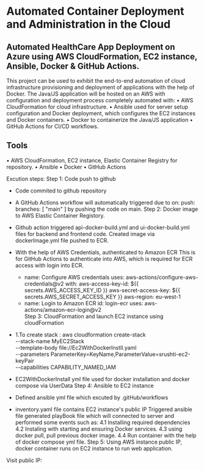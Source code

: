 # Automated Container Deployment and Administration in the Cloud

## Automated HealthCare App Deployment on Azure using AWS CloudFormation, EC2 instance, Ansible, Docker & GitHub Actions.

This project can be used to exhibit the end-to-end automation of cloud infrastructure provisioning and deployment of applications with the help of Docker. The Java/JS application will be hosted on an AWS with configuration and deployment process completely automated with:
• AWS CloudFormation for cloud infrastructure.
• Ansible used for server setup configuration and Docker deployment, which configures the EC2 instances and Docker containers.
• Docker to containerize the Java/JS application
• GitHub Actions for CI/CD workflows.
## Tools
• AWS CloudFormation, EC2 instance, Elastic Container Registry for repository.
• Ansible
• Docker
• GitHub Actions

Excution steps:
Step 1: Code push to github
 - Code commited to github repository 
 - A GitHub Actions workflow will automatically triggered due to 
		on:
		 push:
			branches: [ "main" ] by pushing the code on main.
Step 2: Docker image to AWS Elastic Container Registory.
- Github action triggered api-docker-build.yml and ui-docker-build.yml files for backend and frontend code. Created image via dockerImage.yml file pushed to ECR.
- With the help of AWS Credentials, authenticated to Amazon ECR
  This is for GitHub Actions to authenticate into AWS, which is required for ECR access with login into ECR.
	 - name: Configure AWS credentials
      uses: aws-actions/configure-aws-credentials@v2
      with:
        aws-access-key-id: ${{ secrets.AWS_ACCESS_KEY_ID  }}
        aws-secret-access-key: ${{ secrets.AWS_SECRET_ACCESS_KEY }}
        aws-region: eu-west-1 
    - name: Login to Amazon ECR
      id: login-ecr
      uses: aws-actions/amazon-ecr-login@v2	 
Step 3: CloudFormation	and launch EC2 instance using cloudFormation
- 1.To create stack :
aws cloudformation create-stack \
  --stack-name MyEC2Stack \
  --template-body file://Ec2WithDockerInstll.yaml \
  --parameters ParameterKey=KeyName,ParameterValue=srushti-ec2-keyPair \
  --capabilities CAPABILITY_NAMED_IAM  
  
- EC2WithDockerInstall yml file used for docker installation and docker compose via UserData
Step 4: Ansible to EC2 instance
- Defined ansible yml file which excuted by .gitHub/workflows
- inventory.yaml file contains EC2 instance's public IP 
 Triggered ansible file generated playBook file which will connected to server and performed some events such as:
 4.1 Installing required dependencies 
 4.2 Instaling with starting and ensuring Docker services.
 4.3  using docker pull, pull previous docker image.
 4.4 Run container with the help of docker compose yml file.
Step 5: Using AWS instance public IP, docker container runs on EC2 instance to run web application.

Visit public IP:



